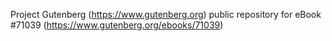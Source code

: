 Project Gutenberg (https://www.gutenberg.org) public repository for
eBook #71039 (https://www.gutenberg.org/ebooks/71039)
